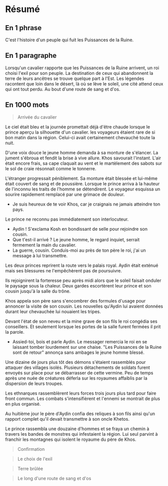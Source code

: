 # Résumé

## En 1 phrase
C'est l'histoire d'un peuple qui fuit les Puissances de la Ruine.

## En 1 paragraphe
Lorsqu'un cavalier rapporte que les Puissances de la Ruine arrivent, un roi choisi l'exil pour son peuple.
La destination de ceux qui abandonnent la terre de leurs ancêtres se trouve quelque part à l'Est.
Les légendes racontent que loin dans le désert, là où se lève le soleil, une cité attend ceux qui ont tout perdu.
Au bout d'une route de sang et d'os.

## En 1000 mots
> Arrivée du cavalier

Le ciel était bleu et la journée promettait déjà d'être chaude lorsque le prince aperçu la silhouette d'un cavalier.
les voyageurs étaient rare de si bon matin dans la région.
Celui-ci avait certainement chevauché toute la nuit.

D'une voix douce le jeune homme demanda à sa monture de s'élancer.
La jument s'ébroua et fendit la brise à vive allure.
Khos savourait l'instant.
L'air était encore frais, sa cape claquait au vent et le martèlement des sabots sur le sol de craie résonnait comme le tonnerre.

L'étranger progressait péniblement.
Sa monture était blessée et lui-même était couvert de sang et de poussière.
Lorsque le prince arriva à la hauteur de l'inconnu les traits de l'homme se détendirent.
Le voyageur esquissa un sourire rapidement remplacé par une grimace de douleur.

- Je suis heureux de te voir Khos, car je craignais ne jamais atteindre ton pays.

Le prince ne reconnu pas immédiatement son interlocuteur.

- Aydin ! S'exclama Kosh en bondissant de selle pour rejoindre son cousin.
- Que t'est-il arrivé ? Le jeune homme, le regard inquiet, serrait fermement la main du cavalier.
- La guerre, cousin. Conduis-moi au près de ton père le roi, j'ai un message à lui transmettre.

Les deux princes reprirent la route vers le palais royal.
Aydin était exténué mais ses blessures ne l'empêchèrent pas de poursuivre.

Ils rejoignirent la forteresse peu après midi alors que le soleil faisait onduler le paysage sous la chaleur.
Deux gardes escortèrent leur prince et son cousin jusqu'à la salle du trône.

Khos appela son père sans s'encombrer des formules d'usage pour annoncer la visite de son cousin.
Les nouvelles qu'Aydin lui avaient données durant leur chevauchée lui nouaient les tripes.

Devant l'état de son neveu et la mine grave de son fils le roi congédia ses conseillers.
Et seulement lorsque les portes de la salle furent fermées il prit la parole.

- Assied-toi, bois et parle Aydin.
Le messager remercia le roi en se laissant tomber lourdement sur une chaise.
"Les Puissances de la Ruine sont de retour" annonça sans ambages le jeune homme blessé.

Une dizaine de jours plus tôt des démons s'étaient rassemblés pour attaquer des villages isolés.
Plusieurs détachements de soldats furent envoyés sur place pour se débarrasser de cette vermine.
Peu de temps après une nuée de créatures déferla sur les royaumes affaiblis par la dispersion de leurs troupes.

Les ethnarques rassemblèrent leurs forces trois jours plus tard pour faire front commun.
Les combats s'intensifièrent et l'ennemi se montrait de plus en plus organisé.

Au huitième jour le père d'Aydin confia des reliques à son fils ainsi qu'un rapport complet qu'il devait transmettre à son oncle Khetos.

Le prince rassembla une douzaine d'hommes et se fraya un chemin à travers les bandes de monstres qui infestaient la région.
Lui seul parvint à franchir les montagnes qui isolent le royaume du père de Khos.

> Confirmation

> Le choix de l'exil

> Terre brûlée

> Le long d'une route de sang et d'os